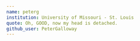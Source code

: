 ```yaml
---
name: peterg
institution: University of Missouri - St. Louis
quote: Oh, GOOD, now my head is detached.
github_user: PeterGalloway
---
```

